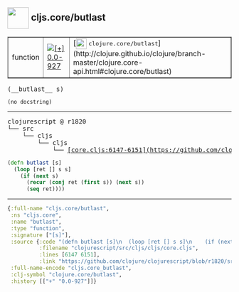 ## <img width="48px" valign="middle" src="http://i.imgur.com/Hi20huC.png"> cljs.core/butlast

 <table border="1">
<tr>
<td>function</td>
<td><a href="https://github.com/cljsinfo/api-refs/tree/0.0-927"><img valign="middle" alt="[+] 0.0-927" src="https://img.shields.io/badge/+-0.0--927-lightgrey.svg"></a> </td>
<td>
[<img height="24px" valign="middle" src="http://i.imgur.com/1GjPKvB.png"> <samp>clojure.core/butlast</samp>](http://clojure.github.io/clojure/branch-master/clojure.core-api.html#clojure.core/butlast)
</td>
</tr>
</table>

 <samp>
(__butlast__ s)<br>
</samp>

```
(no docstring)
```

---

 <pre>
clojurescript @ r1820
└── src
    └── cljs
        └── cljs
            └── <ins>[core.cljs:6147-6151](https://github.com/clojure/clojurescript/blob/r1820/src/cljs/cljs/core.cljs#L6147-L6151)</ins>
</pre>

```clj
(defn butlast [s]
  (loop [ret [] s s]
    (if (next s)
      (recur (conj ret (first s)) (next s))
      (seq ret))))
```


---

```clj
{:full-name "cljs.core/butlast",
 :ns "cljs.core",
 :name "butlast",
 :type "function",
 :signature ["[s]"],
 :source {:code "(defn butlast [s]\n  (loop [ret [] s s]\n    (if (next s)\n      (recur (conj ret (first s)) (next s))\n      (seq ret))))",
          :filename "clojurescript/src/cljs/cljs/core.cljs",
          :lines [6147 6151],
          :link "https://github.com/clojure/clojurescript/blob/r1820/src/cljs/cljs/core.cljs#L6147-L6151"},
 :full-name-encode "cljs.core_butlast",
 :clj-symbol "clojure.core/butlast",
 :history [["+" "0.0-927"]]}

```
